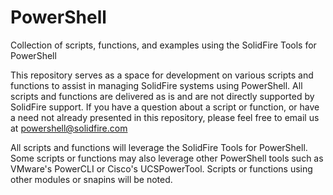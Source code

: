 # PowerShell
Collection of scripts, functions, and examples using the SolidFire Tools for PowerShell

This repository serves as a space for development on various scripts and functions to assist in managing SolidFire systems using PowerShell.  All scripts and functions are delivered as is and are not directly supported by SolidFire support.  If you have a question about a script or function, or have a need not already presented in this repository, please feel free to email us at powershell@solidfire.com

All scripts and functions will leverage the SolidFire Tools for PowerShell.  Some scripts or functions may also leverage other PowerShell tools such as VMware's PowerCLI or Cisco's UCSPowerTool.  Scripts or functions using other modules or snapins will be noted.
